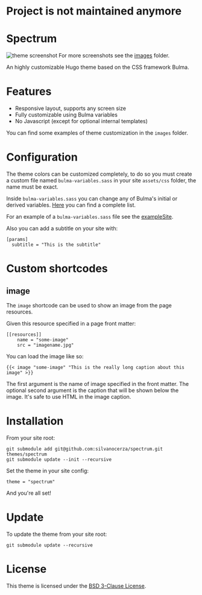 # Project is not maintained anymore

# Spectrum

![theme screenshot](https://raw.githubusercontent.com/silvanocerza/spectrum/master/images/tn.png)
For more screenshots see the [images](./images) folder.

An highly customizable Hugo theme based on the CSS framework Bulma.

# Features

- Responsive layout, supports any screen size
- Fully customizable using Bulma variables
- No Javascript (except for optional internal templates)

You can find some examples of theme customization in the `images` folder.

# Configuration

The theme colors can be customized completely, to do so you must create a custom file named `bulma-variables.sass` in your site `assets/css` folder, the name must be exact.

Inside `bulma-variables.sass` you can change any of Bulma's initial or derived variables. [Here](https://bulma.io/documentation/customize/variables/) you can find a complete list.

For an example of a `bulma-variables.sass` file see the [exampleSite](https://github.com/silvanocerza/spectrum/blob/master/exampleSite/assets/css/bulma-variables.sass).

Also you can add a subtitle on your site with:

    [params]
      subtitle = "This is the subtitle"

# Custom shortcodes

## image

The `image` shortcode can be used to show an image from the page resources.

Given this resource specified in a page front matter:

    [[resources]]
        name = "some-image"
        src = "imagename.jpg"

You can load the image like so:

    {{< image "some-image" "This is the really long caption about this image" >}}

The first argument is the name of image specified in the front matter.
The optional second argument is the caption that will be shown below the image.
It's safe to use HTML in the image caption.

# Installation

From your site root:

    git submodule add git@github.com:silvanocerza/spectrum.git themes/spectrum
    git submodule update --init --recursive

Set the theme in your site config:

    theme = "spectrum"

And you're all set!

# Update

To update the theme from your site root:

    git submodule update --recursive

# License

This theme is licensed under the [BSD 3-Clause License](https://github.com/silvanocerza/spectrum/blob/master/LICENSE).
